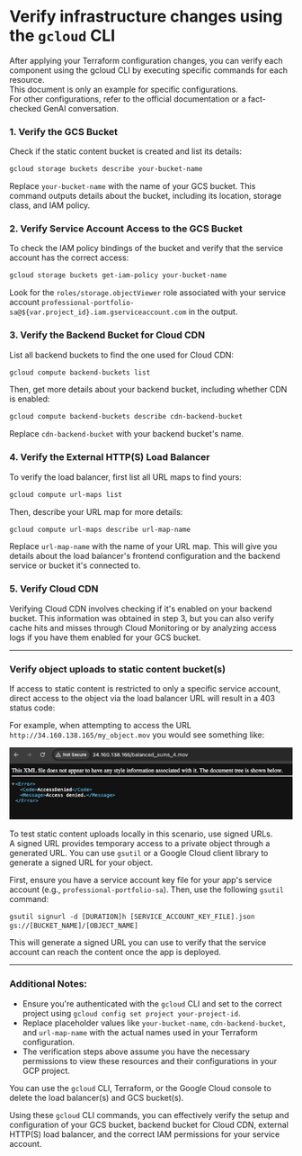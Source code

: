 # Verify infrastructure changes using the `gcloud` CLI

After applying your Terraform configuration changes, you can verify each component using the gcloud CLI by executing specific commands for each resource. \
This document is only an example for specific configurations. \
For other configurations, refer to the official documentation or a fact-checked GenAI conversation.

### 1. Verify the GCS Bucket

Check if the static content bucket is created and list its details:

```sh
gcloud storage buckets describe your-bucket-name
```

Replace `your-bucket-name` with the name of your GCS bucket. This command outputs details about the bucket, including its location, storage class, and IAM policy.

### 2. Verify Service Account Access to the GCS Bucket

To check the IAM policy bindings of the bucket and verify that the service account has the correct access:

```sh
gcloud storage buckets get-iam-policy your-bucket-name
```

Look for the `roles/storage.objectViewer` role associated with your service account `professional-portfolio-sa@${var.project_id}.iam.gserviceaccount.com` in the output.

### 3. Verify the Backend Bucket for Cloud CDN

List all backend buckets to find the one used for Cloud CDN:

```sh
gcloud compute backend-buckets list
```

Then, get more details about your backend bucket, including whether CDN is enabled:

```sh
gcloud compute backend-buckets describe cdn-backend-bucket
```

Replace `cdn-backend-bucket` with your backend bucket's name.

### 4. Verify the External HTTP(S) Load Balancer

To verify the load balancer, first list all URL maps to find yours:

```sh
gcloud compute url-maps list
```

Then, describe your URL map for more details:

```sh
gcloud compute url-maps describe url-map-name
```

Replace `url-map-name` with the name of your URL map. This will give you details about the load balancer's frontend configuration and the backend service or bucket it's connected to.

### 5. Verify Cloud CDN

Verifying Cloud CDN involves checking if it's enabled on your backend bucket. This information was obtained in step 3, but you can also verify cache hits and misses through Cloud Monitoring or by analyzing access logs if you have them enabled for your GCS bucket.

---

### Verify object uploads to static content bucket(s)

If access to static content is restricted to only a specific service account, direct access to the object via the load balancer URL will result in a 403 status code:

For example, when attempting to access the URL `http://34.160.138.165/my_object.mov` you would see something like:

![403 status code](img/403_status_code.png)

To test static content uploads locally in this scenario, use signed URLs. \
A signed URL provides temporary access to a private object through a generated URL.
You can use `gsutil` or a Google Cloud client library to generate a signed URL for your object.

First, ensure you have a service account key file for your app's service account (e.g., `professional-portfolio-sa`).
Then, use the following `gsutil` command:

```shell
gsutil signurl -d [DURATION]h [SERVICE_ACCOUNT_KEY_FILE].json gs://[BUCKET_NAME]/[OBJECT_NAME]
```

This will generate a signed URL you can use to verify that the service account can reach the content once the app is deployed.

---

### Additional Notes:

- Ensure you're authenticated with the `gcloud` CLI and set to the correct project using `gcloud config set project your-project-id`.
- Replace placeholder values like `your-bucket-name`, `cdn-backend-bucket`, and `url-map-name` with the actual names used in your Terraform configuration.
- The verification steps above assume you have the necessary permissions to view these resources and their configurations in your GCP project.

You can use the `gcloud` CLI, Terraform, or the Google Cloud console to delete the load balancer(s) and GCS bucket(s).

Using these `gcloud` CLI commands, you can effectively verify the setup and configuration of your GCS bucket, backend bucket for Cloud CDN, external HTTP(S) load balancer, and the correct IAM permissions for your service account.


